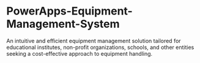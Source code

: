 # PowerApps-Equipment-Management-System
An intuitive and efficient equipment management solution tailored for educational institutes, non-profit organizations, schools, and other entities seeking a cost-effective approach to equipment handling.
